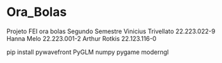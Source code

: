 # Ora_Bolas
Projeto FEI ora bolas
Segundo Semestre
Vinicius Trivellato 22.223.022-9
Hanna Melo 22.223.001-2
Arthur Rotkis 22.123.116-0



pip install pywavefront PyGLM numpy pygame moderngl
